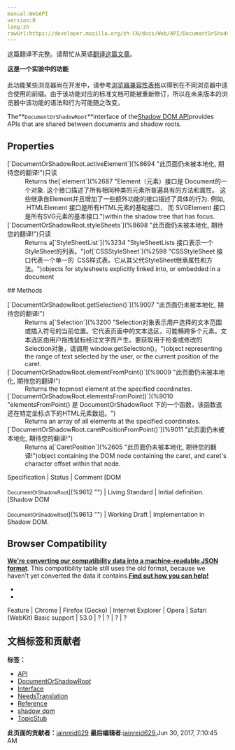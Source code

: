 ```yaml
---
manual:WebAPI
version:0
lang:zh
rawUrl:https://developer.mozilla.org/zh-CN/docs/Web/API/DocumentOrShadowRoot
---
```




这篇翻译不完整。请帮忙从英语[翻译这篇文章](%9609 "")。






**这是一个实验中的功能**<br></br>此功能某些浏览器尚在开发中，请参考[浏览器兼容性表格](%9610 "")以得到在不同浏览器中适合使用的前缀。由于该功能对应的标准文档可能被重新修订，所以在未来版本的浏览器中该功能的语法和行为可能随之改变。




The**`DocumentOrShadowRoot`**interface of the[Shadow DOM API](%9611 "")provides APIs that are shared between documents and shadow roots.


## Properties<a name="Properties"></a>
<dl><dt>[`DocumentOrShadowRoot.activeElement`](%8694 "此页面仍未被本地化, 期待您的翻译!")只读</dt><dd>Returns the[`element`](%2687 "Element（元素）接口是 Document的一个对象. 这个接口描述了所有相同种类的元素所普遍具有的方法和属性。 这些继承自Element并且增加了一些额外功能的接口描述了具体的行为. 例如,  HTMLElement 接口是所有HTML元素的基础接口， 而 SVGElement 接口是所有SVG元素的基本接口.")within the shadow tree that has focus.</dd><dt>[`DocumentOrShadowRoot.styleSheets`](%8698 "此页面仍未被本地化, 期待您的翻译!")只读</dt><dd>Returns a[`StyleSheetList`](%3234 "StyleSheetLists 接口表示一个StyleSheet的列表。")of[`CSSStyleSheet`](%2598 "CSSStyleSheet 接口代表一个单一的  CSS样式表。它从其父代StyleSheet继承属性和方法。")objects for stylesheets explicitly linked into, or embedded in a document</dd></dl>
## Methods<a name="Methods"></a>
<dl><dt>[`DocumentOrShadowRoot.getSelection()`](%9007 "此页面仍未被本地化, 期待您的翻译!")</dt><dd>Returns a[`Selection`](%3200 "Selection对象表示用户选择的文本范围或插入符号的当前位置。它代表页面中的文本选区，可能横跨多个元素。文本选区由用户拖拽鼠标经过文字而产生。要获取用于检查或修改的Selection对象，请调用 window.getSelection()。")object representing the range of text selected by the user, or the current position of the caret.</dd><dt>[`DocumentOrShadowRoot.elementFromPoint()`](%9009 "此页面仍未被本地化, 期待您的翻译!")</dt><dd>Returns the topmost element at the specified coordinates.</dd><dt>[`DocumentOrShadowRoot.elementsFromPoint()`](%9010 "elementsFromPoint() 是 DocumentOrShadowRoot 下的一个函数，该函数返还在特定坐标点下的HTML元素数组。")</dt><dd>Returns an array of all elements at the specified coordinates.</dd><dt>[`DocumentOrShadowRoot.caretPositionFromPoint()`](%9011 "此页面仍未被本地化, 期待您的翻译!")</dt><dd>Returns a[`CaretPosition`](%2605 "此页面仍未被本地化, 期待您的翻译!")object containing the DOM node containing the caret, and caret&#39;s character offset within that node.</dd></dl>Specification | Status | Comment 
[DOM<br></br><small>DocumentOrShadowRoot</small>](%9612 "") | Living Standard | Initial definition. 
[Shadow DOM<br></br><small>DocumentOrShadowRoot</small>](%9613 "") | Working Draft | Implementation in Shadow DOM. 


## Browser Compatibility<a name="Browser_Compatibility"></a>


**[We&#39;re converting our compatibility data into a machine-readable JSON format](%3344 "")**. This compatibility table still uses the old format, because we haven&#39;t yet converted the data it contains.**[Find out how you can help!](%3392 "")**


* 
* 
Feature | Chrome | Firefox (Gecko) | Internet Explorer | Opera | Safari (WebKit) 
Basic support | 53.0 | ? | ? | ? | ? 







## 文档标签和贡献者
**标签：**
* [API](%50 "")
* [DocumentOrShadowRoot](%9616 "")
* [Interface](%3380 "")
* [NeedsTranslation](%4036 "")
* [Reference](%3381 "")
* [shadow dom](%9618 "")
* [TopicStub](%4037 "")

**此页面的贡献者：**[iainreid629](%9619 "")
**最后编辑者:**[iainreid629](%9619 ""),<time>Jun 30, 2017, 7:10:45 AM</time>


